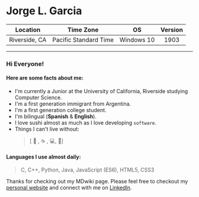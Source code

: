 # Jorge L. Garcia
| Location              | Time Zone             | OS                    |Version                |
|:---------------------:|:---------------------:|:---------------------:|:---------------------:|
| Riverside, CA         | Pacific Standard Time | Windows 10            | 1903                  |
---
### Hi Everyone!
#### Here are some facts about me:
* I'm currently a Junior at the University of California, Riverside studying Computer Science. 
* I'm a first generation immigrant from Argentina.
* I'm a first generation college student.
* I'm bilingual (**Spanish** & **English**).
* I love sushi almost as much as I love developing `software`.
* Things I can't live without:
  >[ &#127843; , &#9749; , 	&#128187;, &#128054;]

#### Languages I use almost daily:
> C, C++, Python, Java, JavaScript (ES6), HTML5, CSS3

Thanks for checking out my MDwiki page. 
Please feel free to checkout my [personal website](https://jorgegarcia.co "Jorge L. Garcia") and connect 
with me on [LinkedIn](https://www.linkedin.com/in/jorge-garcia-7217b3110/).
